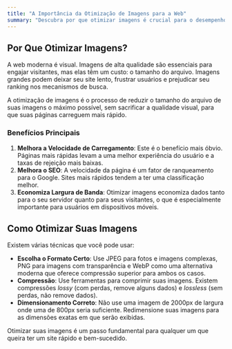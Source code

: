 ```yaml
---
title: "A Importância da Otimização de Imagens para a Web"
summary: "Descubra por que otimizar imagens é crucial para o desempenho do seu site, SEO e experiência do usuário. Aprenda técnicas e ferramentas essenciais."
---
```


## Por Que Otimizar Imagens?

A web moderna é visual. Imagens de alta qualidade são essenciais para engajar visitantes, mas elas têm um custo: o tamanho do arquivo. Imagens grandes podem deixar seu site lento, frustrar usuários e prejudicar seu ranking nos mecanismos de busca.

A otimização de imagens é o processo de reduzir o tamanho do arquivo de suas imagens o máximo possível, sem sacrificar a qualidade visual, para que suas páginas carreguem mais rápido.

### Benefícios Principais

1.  **Melhora a Velocidade de Carregamento**: Este é o benefício mais óbvio. Páginas mais rápidas levam a uma melhor experiência do usuário e a taxas de rejeição mais baixas.
2.  **Melhora o SEO**: A velocidade da página é um fator de ranqueamento para o Google. Sites mais rápidos tendem a ter uma classificação melhor.
3.  **Economiza Largura de Banda**: Otimizar imagens economiza dados tanto para o seu servidor quanto para seus visitantes, o que é especialmente importante para usuários em dispositivos móveis.

## Como Otimizar Suas Imagens

Existem várias técnicas que você pode usar:

-   **Escolha o Formato Certo**: Use JPEG para fotos e imagens complexas, PNG para imagens com transparência e WebP como uma alternativa moderna que oferece compressão superior para ambos os casos.
-   **Compressão**: Use ferramentas para comprimir suas imagens. Existem compressões *lossy* (com perdas, remove alguns dados) e *lossless* (sem perdas, não remove dados).
-   **Dimensionamento Correto**: Não use uma imagem de 2000px de largura onde uma de 800px seria suficiente. Redimensione suas imagens para as dimensões exatas em que serão exibidas.

Otimizar suas imagens é um passo fundamental para qualquer um que queira ter um site rápido e bem-sucedido.
